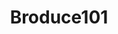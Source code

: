 ---
title: Broduce101
crosslinks:
- kpop
- nuest
- Produce101
- Overwatch
- korea
- KARD
- NoStupidQuestions
- WannaOne
---